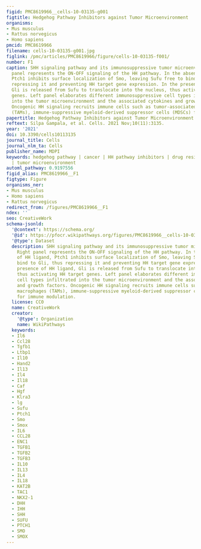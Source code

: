 ```yaml
---
figid: PMC8619966__cells-10-03135-g001
figtitle: Hedgehog Pathway Inhibitors against Tumor Microenvironment
organisms:
- Mus musculus
- Rattus norvegicus
- Homo sapiens
pmcid: PMC8619966
filename: cells-10-03135-g001.jpg
figlink: /pmc/articles/PMC8619966/figure/cells-10-03135-f001/
number: F1
caption: SHH signaling pathway and its immunosuppressive tumor microenvironment. Right
  panel represents the ON-OFF signaling of the HH pathway. In the absence of HH ligand,
  Ptch1 inhibits surface localization of Smo, leaving Sufu free to bind to Gli, thus
  repressing it and preventing HH target gene expression. In the presence of HH ligand,
  Gli is released from Sufu to translocate into the nucleus, thus activating HH target
  genes. Left panel elaborates different immunosuppressive cell types infiltrated
  into the tumor microenvironment and the associated cytokines and growth factors.
  Oncogenic HH signaling recruits immune cells such as tumor-associated macrophages
  (TAMs), immune-suppressive myeloid-derived suppressor cells (MDSCs) for immune modulation.
papertitle: Hedgehog Pathway Inhibitors against Tumor Microenvironment.
reftext: Silpa Gampala, et al. Cells. 2021 Nov;10(11):3135.
year: '2021'
doi: 10.3390/cells10113135
journal_title: Cells
journal_nlm_ta: Cells
publisher_name: MDPI
keywords: hedgehog pathway | cancer | HH pathway inhibitors | drug resistance | immunotherapy
  | tumor microenvironment
automl_pathway: 0.9197556
figid_alias: PMC8619966__F1
figtype: Figure
organisms_ner:
- Mus musculus
- Homo sapiens
- Rattus norvegicus
redirect_from: /figures/PMC8619966__F1
ndex: ''
seo: CreativeWork
schema-jsonld:
  '@context': https://schema.org/
  '@id': https://pfocr.wikipathways.org/figures/PMC8619966__cells-10-03135-g001.html
  '@type': Dataset
  description: SHH signaling pathway and its immunosuppressive tumor microenvironment.
    Right panel represents the ON-OFF signaling of the HH pathway. In the absence
    of HH ligand, Ptch1 inhibits surface localization of Smo, leaving Sufu free to
    bind to Gli, thus repressing it and preventing HH target gene expression. In the
    presence of HH ligand, Gli is released from Sufu to translocate into the nucleus,
    thus activating HH target genes. Left panel elaborates different immunosuppressive
    cell types infiltrated into the tumor microenvironment and the associated cytokines
    and growth factors. Oncogenic HH signaling recruits immune cells such as tumor-associated
    macrophages (TAMs), immune-suppressive myeloid-derived suppressor cells (MDSCs)
    for immune modulation.
  license: CC0
  name: CreativeWork
  creator:
    '@type': Organization
    name: WikiPathways
  keywords:
  - Il6
  - Ccl28
  - Tgfb1
  - Ltbp1
  - Il10
  - Hand2
  - Il13
  - Il4
  - Il18
  - Caf
  - Hgf
  - Klra3
  - lg
  - Sufu
  - Ptch1
  - Smo
  - Smox
  - IL6
  - CCL28
  - ENC1
  - TGFB1
  - TGFB2
  - TGFB3
  - IL10
  - IL13
  - IL4
  - IL18
  - KAT2B
  - TAC1
  - NKX2-1
  - DHH
  - IHH
  - SHH
  - SUFU
  - PTCH1
  - SMO
  - SMOX
---
```

